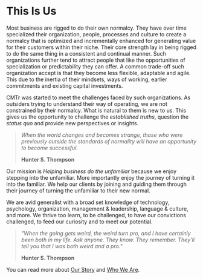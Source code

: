 # This Is Us

Most business are rigged to do their own normalcy. They have over time specialized their organization, people, processes and culture to create a normalcy that is optimized and incrementally enhanced for generating value for their customers within their niche. Their core strength lay in being rigged to do the same thing in a consistent and continual manner. Such organizations further tend to attract people that like the opportunities of specialization or predictability they can offer. A common trade-off such organization accept is that they become less flexible, adaptable and agile. This due to the inertia of their mindsets, ways of working, earlier commitments and existing capital investments. 

CMTr was started to meet the challenges faced by such organizations. As outsiders trying to understand their way of operating, we are not constrained by their normalcy. What is natural to them is new to us. This gives us the opportunity to challenge the *established truths*, question the  *status quo* and provide new perspectives or insights. 

> *When the world changes and becomes strange, those who were previously outside the standards of normality will have an opportunity to become successful.* 
>
> **Hunter S. Thompson** 


Our mission is *Helping business do the unfamiliar* because we enjoy stepping into the unfamiliar. More importantly enjoy the journey of turning it into the familiar. We help our clients by joining and guiding them through their journey of turning the unfamiliar to their new normal. 

We are avid generalist with a broad set knowledge of technology, psychology, organization, management & leadership, language & culture, and more. We thrive too learn, to be challenged, to have our convictions challenged, to feed our curiosity and to meet our potential.  

> *"When the going gets weird, the weird turn pro, and I have certainly been both in my life. Ask anyone. They know. They remember. They'll tell you that I was both weird and a pro."*
> 
> **Hunter S. Thompson**

You can read more about [Our Story](/about/ourstory.html) and [Who We Are](/about/whoweare.html).